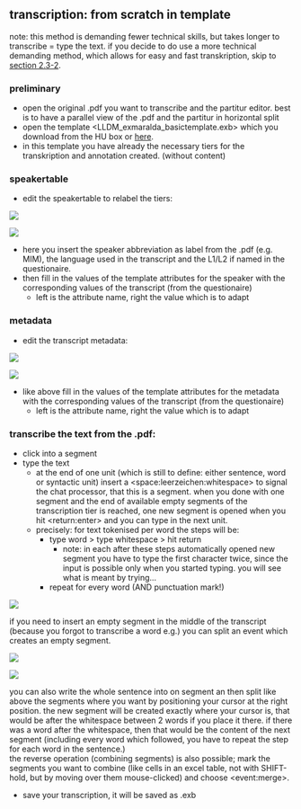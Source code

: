 ## transcription: from scratch in template
note: this method is demanding fewer technical skills, but takes longer to transcribe = type the text. if you decide to do use a more technical demanding method, which allows for easy and fast transkription, skip to [section 2.3-2][3-1].   

### preliminary
- open the original .pdf you want to transcribe and the partitur editor. best is to have a parallel view of the .pdf and the partitur in horizontal split
- open the template \<LLDM\_exmaralda\_basictemplate.exb\> which you download from the HU box or [here][3-2]. 
- in this template you have already the necessary tiers for the transkription and annotation created. (without content)

### speakertable
- edit the speakertable to relabel the tiers:

![][image-3-1]

![][image-3-2]

- here you insert the speaker abbreviation as label from the .pdf (e.g. MIM), the language used in the transcript and the L1/L2 if named in the questionaire.
- then fill in the values of the template attributes for the speaker with the corresponding values of the transcript (from the questionaire)
	- left is the attribute name, right the value which is to adapt
	
### metadata
- edit the transcript metadata:

![][image-3-3]

![][image-3-4]

- like above fill in the values of the template attributes for the metadata with the corresponding values of the transcript (from the questionaire)
	- left is the attribute name, right the value which is to adapt

### transcribe the text from the .pdf:
- click into a segment
- type the text
	- at the end of one unit (which is still to define: either sentence, word or syntactic unit) insert a \<space:leerzeichen:whitespace\> to signal the chat processor, that this is a segment. when you done with one segment and the end of available empty segments of the transcription tier is reached, one new segment is opened when you hit \<return:enter\> and you can type in the next unit.
	- precisely: for text tokenised per word the steps will be:
		- type word  \> type whitespace \> hit return
			- note: in each after these steps automatically opened new segment you have to type the first character twice, since the input is possible only when you started typing. you will see what is meant by trying...
		- repeat for every word (AND punctuation mark!)

![][image-3-5]

if you need to insert an empty segment in the middle of the transcript (because you forgot to transcribe a word e.g.) you can split an event which creates an empty segment.

![][image-3-6]

![][image-3-7]

you can also write the whole sentence into on segment an then split like above the segments where you want by positioning your cursor at the right position. the new segment will be created exactly where your cursor is, that would be after the whitespace between 2 words if you place it there. if there was a word after the whitespace, then that would be the content of the next segment (including every word which followed, you have to repeat the step for each word in the sentence.)  
the reverse operation (combining segments) is also possible; mark the segments you want to combine (like cells in an excel table, not with SHIFT-hold, but by moving over them mouse-clicked) and choose \<event:merge\>.

- save your transcription, it will be saved as .exb

[3-1]:	be1_exmaralda-022.md
[3-2]:	https://github.com/esteeschwarz/HU-LX/blob/main/trans/LLDM_exmaralda_basictemplate.exb

[image-3-1]:	https://ada-sub.dh-index.org/school/api/png/ses-overview/exm_2_1.png
[image-3-2]:	https://ada-sub.dh-index.org/school/api/png/ses-overview/exm_2_7d.png
[image-3-3]:	https://ada-sub.dh-index.org/school/api/png/ses-overview/exm_2_7a.png
[image-3-4]:	https://ada-sub.dh-index.org/school/api/png/ses-overview/exm_2_7d.png
[image-3-5]:	https://ada-sub.dh-index.org/school/api/png/ses-overview/exm_2_4.png
[image-3-6]:	https://ada-sub.dh-index.org/school/api/png/ses-overview/exm_2_4bb.png
[image-3-7]:	https://ada-sub.dh-index.org/school/api/png/ses-overview/exm_2_4cc.png

